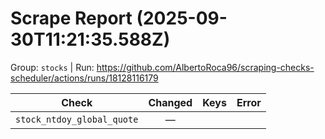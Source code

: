 # Scrape Report (2025-09-30T11:21:35.588Z)

Group: `stocks`  |  Run: https://github.com/AlbertoRoca96/scraping-checks-scheduler/actions/runs/18128116179

| Check | Changed | Keys | Error |
|---|:---:|:--|:--|
| `stock_ntdoy_global_quote` | — |  |  |

